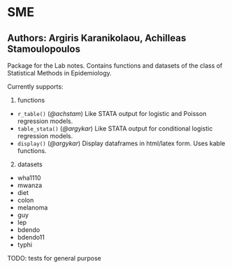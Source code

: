 # SME
## Authors: Argiris Karanikolaou, Achilleas Stamoulopoulos
Package for the Lab notes. 
Contains functions and datasets of the class of Statistical Methods in Epidemiology.

Currently supports:
1. functions
 + `r_table()` (*@achstam*) Like STATA output for logistic and Poisson regression models.
 + `table_stata()` (*@argykar*) Like STATA output for conditional logistic regression models.
 + `display()` (*@argykar*) Display dataframes in html/latex form. Uses kable functions.
2. datasets
  + wha1110
  + mwanza
  + diet
  + colon
  + melanoma
  + guy 
  + lep
  + bdendo
  + bdendo11
  + typhi
  
  TODO: tests for general purpose
  
  
